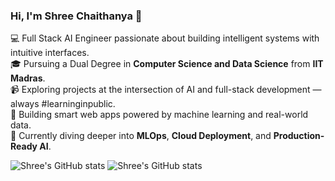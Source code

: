 ### Hi, I'm Shree Chaithanya 👋

💻 Full Stack AI Engineer passionate about building intelligent systems with intuitive interfaces.<br/>
🎓 Pursuing a Dual Degree in **Computer Science and Data Science** from **IIT Madras**.<br/>
📹 Exploring projects at the intersection of AI and full-stack development — always #learninginpublic.<br/>
🚀 Building smart web apps powered by machine learning and real-world data.<br/>
🧠 Currently diving deeper into **MLOps**, **Cloud Deployment**, and **Production-Ready AI**.<br/>

<!-- GitHub stats from https://github.com/anuraghazra/github-readme-stats -->
![Shree's GitHub stats](https://github-readme-stats.vercel.app/api?username=LShreeChaithanya&show_icons=true&theme=radical&count_private=true&hide_rank=false)
![Shree's GitHub stats](https://github-readme-stats.vercel.app/api?username=LShreeChaithanya&show_icons=true&theme=transparent)
